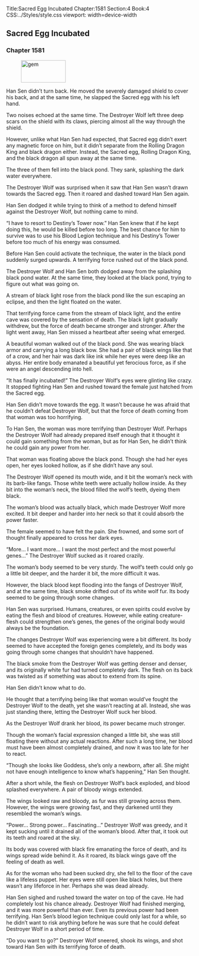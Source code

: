 Title:Sacred Egg Incubated 
Chapter:1581 
Section:4 
Book:4 
CSS:../Styles/style.css 
viewport: width=device-width
  
## Sacred Egg Incubated
### Chapter 1581 
<figure>
	<img src="../Images/gem.gif" alt="gem" id="gem" width="120" height="60" />
</figure>
  

  
  Han Sen didn’t turn back. He moved the severely damaged shield to cover his back, and at the same time, he slapped the Sacred egg with his left hand.

Two noises echoed at the same time. The Destroyer Wolf left three deep scars on the shield with its claws, piercing almost all the way through the shield.

However, unlike what Han Sen had expected, that Sacred egg didn’t exert any magnetic force on him, but it didn’t separate from the Rolling Dragon King and black dragon either. Instead, the Sacred egg, Rolling Dragon King, and the black dragon all spun away at the same time.

The three of them fell into the black pond. They sank, splashing the dark water everywhere.

The Destroyer Wolf was surprised when it saw that Han Sen wasn’t drawn towards the Sacred egg. Then it roared and dashed toward Han Sen again.

Han Sen dodged it while trying to think of a method to defend himself against the Destroyer Wolf, but nothing came to mind.

“I have to resort to Destiny’s Tower now.” Han Sen knew that if he kept doing this, he would be killed before too long. The best chance for him to survive was to use his Blood Legion technique and his Destiny’s Tower before too much of his energy was consumed.

Before Han Sen could activate the technique, the water in the black pond suddenly surged upwards. A terrifying force rushed out of the black pond.

The Destroyer Wolf and Han Sen both dodged away from the splashing black pond water. At the same time, they looked at the black pond, trying to figure out what was going on.

A stream of black light rose from the black pond like the sun escaping an eclipse, and then the light floated on the water.

That terrifying force came from the stream of black light, and the entire cave was covered by the sensation of death. The black light gradually withdrew, but the force of death became stronger and stronger. After the light went away, Han Sen missed a heartbeat after seeing what emerged.

A beautiful woman walked out of the black pond. She was wearing black armor and carrying a long black bow. She had a pair of black wings like that of a crow, and her hair was dark like ink while her eyes were deep like an abyss. Her entire body emanated a beautiful yet ferocious force, as if she were an angel descending into hell.

“It has finally incubated!” The Destroyer Wolf’s eyes were glinting like crazy. It stopped fighting Han Sen and rushed toward the female just hatched from the Sacred egg.

Han Sen didn’t move towards the egg. It wasn’t because he was afraid that he couldn’t defeat Destroyer Wolf, but that the force of death coming from that woman was too horrifying.

To Han Sen, the woman was more terrifying than Destroyer Wolf. Perhaps the Destroyer Wolf had already prepared itself enough that it thought it could gain something from the woman, but as for Han Sen, he didn’t think he could gain any power from her.

That woman was floating above the black pond. Though she had her eyes open, her eyes looked hollow, as if she didn’t have any soul.

The Destroyer Wolf opened its mouth wide, and it bit the woman’s neck with its barb-like fangs. Those white teeth were actually hollow inside. As they bit into the woman’s neck, the blood filled the wolf’s teeth, dyeing them black.

The woman’s blood was actually black, which made Destroyer Wolf more excited. It bit deeper and harder into her neck so that it could absorb the power faster.

The female seemed to have felt the pain. She frowned, and some sort of thought finally appeared to cross her dark eyes.

“More… I want more… I want the most perfect and the most powerful genes…” The Destroyer Wolf sucked as it roared crazily.

The woman’s body seemed to be very sturdy. The wolf’s teeth could only go a little bit deeper, and the harder it bit, the more difficult it was.

However, the black blood kept flooding into the fangs of Destroyer Wolf, and at the same time, black smoke drifted out of its white wolf fur. Its body seemed to be going through some changes.

Han Sen was surprised. Humans, creatures, or even spirits could evolve by eating the flesh and blood of creatures. However, while eating creature-flesh could strengthen one’s genes, the genes of the original body would always be the foundation.

The changes Destroyer Wolf was experiencing were a bit different. Its body seemed to have accepted the foreign genes completely, and its body was going through some changes that shouldn’t have happened.

The black smoke from the Destroyer Wolf was getting denser and denser, and its originally white fur had turned completely dark. The flesh on its back was twisted as if something was about to extend from its spine.

Han Sen didn’t know what to do.

He thought that a terrifying being like that woman would’ve fought the Destroyer Wolf to the death, yet she wasn’t reacting at all. Instead, she was just standing there, letting the Destroyer Wolf suck her blood.

As the Destroyer Wolf drank her blood, its power became much stronger.

Though the woman’s facial expression changed a little bit, she was still floating there without any actual reactions. After such a long time, her blood must have been almost completely drained, and now it was too late for her to react.

“Though she looks like Goddess, she’s only a newborn, after all. She might not have enough intelligence to know what’s happening,” Han Sen thought.

After a short while, the flesh on Destroyer Wolf’s back exploded, and blood splashed everywhere. A pair of bloody wings extended.

The wings looked raw and bloody, as fur was still growing across them. However, the wings were growing fast, and they darkened until they resembled the woman’s wings.

“Power… Strong power… Fascinating…” Destroyer Wolf was greedy, and it kept sucking until it drained all of the woman’s blood. After that, it took out its teeth and roared at the sky.

Its body was covered with black fire emanating the force of death, and its wings spread wide behind it. As it roared, its black wings gave off the feeling of death as well.

As for the woman who had been sucked dry, she fell to the floor of the cave like a lifeless puppet. Her eyes were still open like black holes, but there wasn’t any lifeforce in her. Perhaps she was dead already.

Han Sen sighed and rushed toward the water on top of the cave. He had completely lost his chance already. Destroyer Wolf had finished merging, and it was more powerful than ever. Even its previous power had been terrifying. Han Sen’s blood legion technique could only last for a while, so he didn’t want to risk anything before he was sure that he could defeat Destroyer Wolf in a short period of time.

“Do you want to go?” Destroyer Wolf sneered, shook its wings, and shot toward Han Sen with its terrifying force of death.
